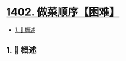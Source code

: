 # [1402. 做菜顺序【困难】](https://github.com/tnotesjs/TNotes.leetcode/tree/main/notes/1402.%20%E5%81%9A%E8%8F%9C%E9%A1%BA%E5%BA%8F%E3%80%90%E5%9B%B0%E9%9A%BE%E3%80%91)

<!-- region:toc -->

- [1. 📝 概述](#1--概述)

<!-- endregion:toc -->

## 1. 📝 概述

